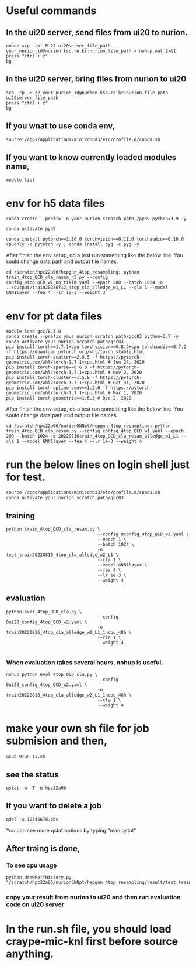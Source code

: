 # Useful commands
## In the ui20 server, send files from ui20 to nurion.
```
nohup scp -rp -P 22 ui20server_file_path your_nurion_id@nurion.ksc.re.kr:nurion_file_path > nohup.out 2>&1
press "ctrl + z"
bg 
```

## in the ui20 server, bring files from nurion to ui20
```
scp -rp -P 22 your_nurion_id@nurion.ksc.re.kr:nurion_file_path ui20server_file_path
press "ctrl + z"
bg 
```

## If you wnat to use conda env,
```
source /apps/applications/miniconda3/etc/profile.d/conda.sh
```

## If you want to know currently loaded modules name,
```
module list
```

# env for h5 data files
```
conda create --prefix -n your_nurion_scratch_path_/py39 python=3.9 -y

conda activate py39

conda install pytorch==1.10.0 torchvision==0.11.0 torchaudio==0.10.0 cpuonly -c pytorch -y ; conda install pyg -c pyg -y
```

After finish the env setup, do a test run something like the below line. You sould change data path and output file names.
```
cd /scratch/hpc22a06/hepgnn_4top_resampling; python train_4top_QCD_cla_resam_h5.py --config config_4top_QCD_w1_no_tikim.yaml --epoch 200 --batch 1024 -o ../output/train20220712_4top_cla_alledge_w1_L1 --cla 1 --model GNN1layer --fea 4 --lr 1e-3 --weight 3
```

# env for pt data files
```
module load gcc/8.3.0
conda create --prefix your_nurion_scratch_path/gcc83 python=3.7 -y
conda activate your_nurion_scratch_path/gcc83
pip install torch==1.7.1+cpu torchvision==0.8.2+cpu torchaudio==0.7.2 -f https://download.pytorch.org/whl/torch_stable.html
pip install torch-scatter==2.0.5 -f https://pytorch-geometric.com/whl/torch-1.7.1+cpu.html # Jun 24, 2020
pip install torch-sparse==0.6.8 -f https://pytorch-geometric.com/whl/torch-1.7.1+cpu.html # Nov 2, 2020
pip install torch-cluster==1.5.8 -f https://pytorch-geometric.com/whl/torch-1.7.1+cpu.html # Oct 31, 2020
pip install torch-spline-conv==1.2.0 -f https://pytorch-geometric.com/whl/torch-1.7.1+cpu.html # Mar 1, 2020
pip install torch-geometric==1.6.3 # Dec 2, 2020 
```

After finish the env setup, do a test run something like the below line. You sould change data path and output file names.
```
cd /scratch/hpc22a06/nurionGNNpt/hepgnn_4top_resampling; python train_4top_QCD_cla_resam.py --config config_4top_QCD_w1.yaml --epoch 200 --batch 1024 -o 20220716train_4top_QCD_cla_resam_alledge_w1_L1 --cla 1 --model GNN1layer --fea 4 --lr 1e-3 --weight 4
```

# run the below lines on login shell just for test. 
```
source /apps/applications/miniconda3/etc/profile.d/conda.sh
conda activate your_nurion_scratch_path/gcc83
```

## training
```
python train_4top_QCD_cla_resam.py \
                                   --config 0config_4top_QCD_w2.yaml \
                                   --epoch 1 \
                                   --batch 1024 \
                                   -o test_train20220815_4top_cla_alledge_w2_L1 \
                                   --cla 1 \
                                   --model GNN1layer \
                                   --fea 4 \
                                   --lr 1e-3 \
                                   --weight 4
```
## evaluation
```
python eval_4top_QCD_cla.py \
                                   --config 0ui20_config_4top_QCD_w2.yaml \
                                   -o train20220816_4top_cla_alledge_w2_L1_1ncpu_48h \
                                   --cla 1 \
                                   --weight 4
                                   
```
### When evaluation takes several hours, nohup is useful.
```
nohup python eval_4top_QCD_cla.py \
                                   --config 0ui20_config_4top_QCD_w2.yaml \
                                   -o train20220816_4top_cla_alledge_w2_L1_1ncpu_48h \
                                   --cla 1 \
                                   --weight 4
```

# make your own sh file for job submision and then,
```
qsub 0run_ti.sh
```
## see the status
```
qstat -w -T -u hpc22a06
```
## If you want to delete a job
```
qdel -x 12345678.pbs
```
 You can see more qstat options by typing "man qstat"

## After traing is done,
### To see cpu usage
```
python drawPerfHistory.py "/scratch/hpc22a06/nurionGNNpt/hepgnn_4top_resampling/result/test_train20220815_4top_cla_alledge_w2_L1/"
```
### copy your result from nurion to ui20 and then run evaluation code on ui20 server

# In the run.sh file, you should load craype-mic-knl first before source anything.
